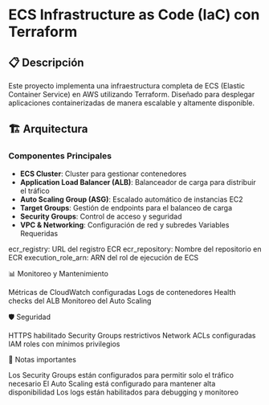 # ECS Infrastructure as Code (IaC) con Terraform

## 📋 Descripción
Este proyecto implementa una infraestructura completa de ECS (Elastic Container Service) en AWS utilizando Terraform. 
Diseñado para desplegar aplicaciones containerizadas de manera escalable y altamente disponible.

## 🏗️ Arquitectura

### Componentes Principales
- **ECS Cluster**: Cluster para gestionar contenedores
- **Application Load Balancer (ALB)**: Balanceador de carga para distribuir el tráfico
- **Auto Scaling Group (ASG)**: Escalado automático de instancias EC2
- **Target Groups**: Gestión de endpoints para el balanceo de carga
- **Security Groups**: Control de acceso y seguridad
- **VPC & Networking**: Configuración de red y subredes
Variables Requeridas

ecr_registry: URL del registro ECR
ecr_repository: Nombre del repositorio en ECR
execution_role_arn: ARN del rol de ejecución de ECS

📊 Monitoreo y Mantenimiento

Métricas de CloudWatch configuradas
Logs de contenedores
Health checks del ALB
Monitoreo del Auto Scaling

🛡️ Seguridad

HTTPS habilitado
Security Groups restrictivos
Network ACLs configuradas
IAM roles con mínimos privilegios

📝 Notas importantes

Los Security Groups están configurados para permitir solo el tráfico necesario
El Auto Scaling está configurado para mantener alta disponibilidad
Los logs están habilitados para debugging y monitoreo

